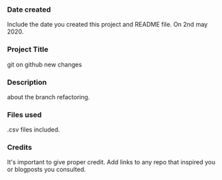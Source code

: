 ### Date created
Include the date you created this project and README file.
On 2nd may 2020. 
### Project Title
git on github new changes

### Description
about the branch refactoring.

### Files used
.csv files included.

### Credits
It's important to give proper credit. Add links to any repo that inspired you or blogposts you consulted.

